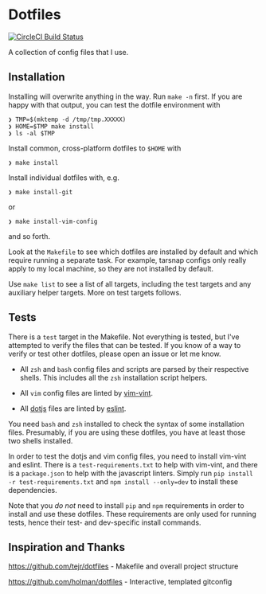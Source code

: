 # Dotfiles

[![CircleCI Build Status](https://circleci.com/gh/tupton/dotfiles/tree/master.svg?style=svg)](https://circleci.com/gh/tupton/dotfiles/tree/master)

A collection of config files that I use.

## Installation

Installing will overwrite anything in the way. Run `make -n` first. If you are happy with that output, you can test the dotfile environment with

    ❯ TMP=$(mktemp -d /tmp/tmp.XXXXX)
    ❯ HOME=$TMP make install
    ❯ ls -al $TMP

Install common, cross-platform dotfiles to `$HOME` with

    ❯ make install

Install individual dotfiles with, e.g.

    ❯ make install-git

or

    ❯ make install-vim-config

and so forth.

Look at the `Makefile` to see which dotfiles are installed by default and which require running a separate task. For example, tarsnap configs only really apply to my local machine, so they are not installed by default.

Use `make list` to see a list of all targets, including the test targets and any auxiliary helper targets. More on test targets follows.

## Tests

There is a `test` target in the Makefile. Not everything is tested, but I've attempted to verify the files that can be tested. If you know of a way to verify or test other dotfiles, please open an issue or let me know.

- All `zsh` and `bash` config files and scripts are parsed by their respective shells. This includes all the `zsh` installation script helpers.
- All `vim` config files are linted by [vim-vint].
- All [dotjs] files are linted by [eslint].

  [vim-vint]: https://github.com/Kuniwak/vint
  [dotjs]: https://github.com/tupton/dotjs
  [eslint]: http://eslint.org/


You need `bash` and `zsh` installed to check the syntax of some installation files. Presumably, if you are using these dotfiles, you have at least those two shells installed.

In order to test the dotjs and vim config files, you need to install vim-vint and eslint. There is a `test-requirements.txt` to help with vim-vint, and there is a `package.json` to help with the javascript linters. Simply run `pip install -r test-requirements.txt` and `npm install --only=dev` to install these dependencies.

Note that you *do not* need to install `pip` and `npm` requirements in order to install and use these dotfiles. These requirements are only used for running tests, hence their test- and dev-specific install commands.

## Inspiration and Thanks

<https://github.com/tejr/dotfiles> - Makefile and overall project structure

<https://github.com/holman/dotfiles> - Interactive, templated gitconfig
